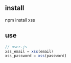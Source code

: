 ## install

npm install xss

## use

```javascript
// user.js
xss_email = xss(email)
xss_password = xss(password)
```
